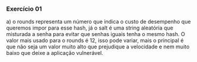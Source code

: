 ### Exercício 01

a) o rounds representa um número que indica o custo de desempenho que queremos impor
para esse hash, já o salt é uma string aleatória que misturada a senha para evitar
que senhas iguais tenha o mesmo hash. O valor mais usado para o rounds é 12, isso pode
variar, mais o principal é que não seja um valor muito alto que prejudique a velocidade
e nem muito baixo que deixe a aplicação vulnerável.
